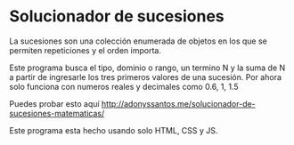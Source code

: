 # Solucionador de sucesiones

La sucesiones son una colección enumerada de objetos en los que se permiten repeticiones y el orden importa.

Este programa busca el tipo, dominio o rango, un termino N y la suma de N a partir de ingresarle los tres primeros valores de una sucesión. Por ahora solo funciona con numeros reales y decimales como 0.6, 1, 1.5

Puedes probar esto aquí http://adonyssantos.me/solucionador-de-sucesiones-matematicas/

Este programa esta hecho usando solo HTML, CSS y JS.
